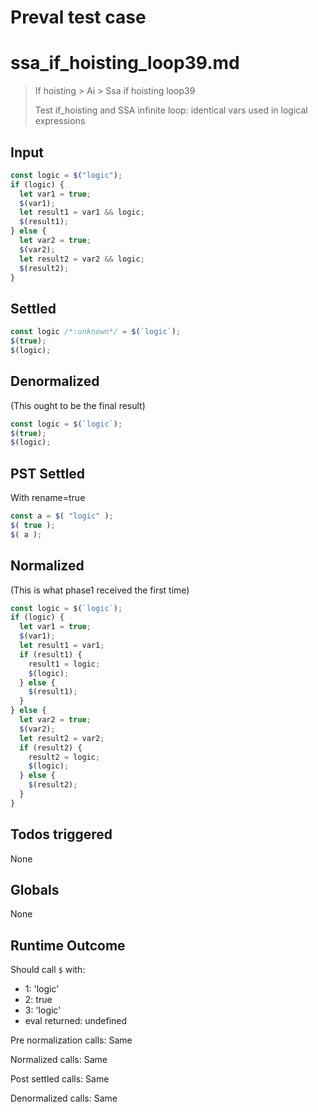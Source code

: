 # Preval test case

# ssa_if_hoisting_loop39.md

> If hoisting > Ai > Ssa if hoisting loop39
>
> Test if_hoisting and SSA infinite loop: identical vars used in logical expressions

## Input

`````js filename=intro
const logic = $("logic");
if (logic) {
  let var1 = true;
  $(var1);
  let result1 = var1 && logic;
  $(result1);
} else {
  let var2 = true;
  $(var2);
  let result2 = var2 && logic;
  $(result2);
}
`````


## Settled


`````js filename=intro
const logic /*:unknown*/ = $(`logic`);
$(true);
$(logic);
`````


## Denormalized
(This ought to be the final result)

`````js filename=intro
const logic = $(`logic`);
$(true);
$(logic);
`````


## PST Settled
With rename=true

`````js filename=intro
const a = $( "logic" );
$( true );
$( a );
`````


## Normalized
(This is what phase1 received the first time)

`````js filename=intro
const logic = $(`logic`);
if (logic) {
  let var1 = true;
  $(var1);
  let result1 = var1;
  if (result1) {
    result1 = logic;
    $(logic);
  } else {
    $(result1);
  }
} else {
  let var2 = true;
  $(var2);
  let result2 = var2;
  if (result2) {
    result2 = logic;
    $(logic);
  } else {
    $(result2);
  }
}
`````


## Todos triggered


None


## Globals


None


## Runtime Outcome


Should call `$` with:
 - 1: 'logic'
 - 2: true
 - 3: 'logic'
 - eval returned: undefined

Pre normalization calls: Same

Normalized calls: Same

Post settled calls: Same

Denormalized calls: Same
